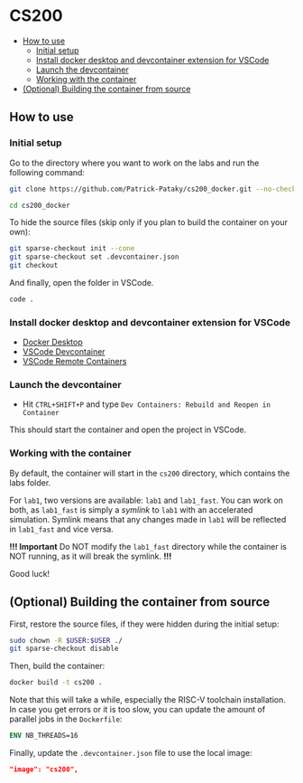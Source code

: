 # CS200 <!-- omit in toc -->

- [How to use](#how-to-use)
  - [Initial setup](#initial-setup)
  - [Install docker desktop and devcontainer extension for VSCode](#install-docker-desktop-and-devcontainer-extension-for-vscode)
  - [Launch the devcontainer](#launch-the-devcontainer)
  - [Working with the container](#working-with-the-container)
- [(Optional) Building the container from source](#optional-building-the-container-from-source)

## How to use

### Initial setup
Go to the directory where you want to work on the labs and run the following command:
```bash
git clone https://github.com/Patrick-Pataky/cs200_docker.git --no-checkout

cd cs200_docker
```

To hide the source files (skip only if you plan to build the container on your own):
```bash
git sparse-checkout init --cone
git sparse-checkout set .devcontainer.json
git checkout
```

And finally, open the folder in VSCode.
```bash
code .
```

### Install docker desktop and devcontainer extension for VSCode
- [Docker Desktop](https://www.docker.com/products/docker-desktop)
- [VSCode Devcontainer](https://marketplace.visualstudio.com/items?itemName=ms-vscode-remote.remote-containers)
- [VSCode Remote Containers](https://aka.ms/vscode-remote/download/extension)

### Launch the devcontainer
- Hit `CTRL+SHIFT+P` and type `Dev Containers: Rebuild and Reopen in Container`

This should start the container and open the project in VSCode.

### Working with the container
By default, the container will start in the `cs200` directory, which contains the labs folder. 

For `lab1`, two versions are available: `lab1` and `lab1_fast`. You can work on both, as `lab1_fast` is simply a *symlink* to `lab1` with an accelerated simulation. Symlink means that any changes made in `lab1` will be reflected in `lab1_fast` and vice versa.

**!!! Important**
Do NOT modify the `lab1_fast` directory while the container is NOT running, as it will break the symlink.
**!!!**

Good luck!

## (Optional) Building the container from source

First, restore the source files, if they were hidden during the initial setup:
```bash
sudo chown -R $USER:$USER ./
git sparse-checkout disable
```

Then, build the container:
```bash
docker build -t cs200 .
```

Note that this will take a while, especially the RISC-V toolchain installation. In case you get errors or it is too slow, you can update the amount of parallel jobs in the `Dockerfile`:
```Dockerfile
ENV NB_THREADS=16
```

Finally, update the `.devcontainer.json` file to use the local image:
```json
"image": "cs200",
```
